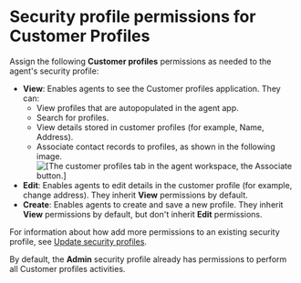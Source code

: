 # Security profile permissions for Customer Profiles<a name="assign-security-profile-customer-profile"></a>

Assign the following **Customer profiles** permissions as needed to the agent's security profile:
+ **View**: Enables agents to see the Customer profiles application\. They can:
  + View profiles that are autopopulated in the agent app\.
  + Search for profiles\.
  + View details stored in customer profiles \(for example, Name, Address\)\.
  + Associate contact records to profiles, as shown in the following image\.  
![\[The customer profiles tab in the agent workspace, the Associate button.\]](http://docs.aws.amazon.com/connect/latest/adminguide/images/customer-profiles-associate.png)
+ **Edit**: Enables agents to edit details in the customer profile \(for example, change address\)\. They inherit **View** permissions by default\.
+ **Create**: Enables agents to create and save a new profile\. They inherit **View** permissions by default, but don't inherit **Edit** permissions\.

For information about how add more permissions to an existing security profile, see [Update security profiles](update-security-profiles.md)\.

By default, the **Admin** security profile already has permissions to perform all Customer profiles activities\.